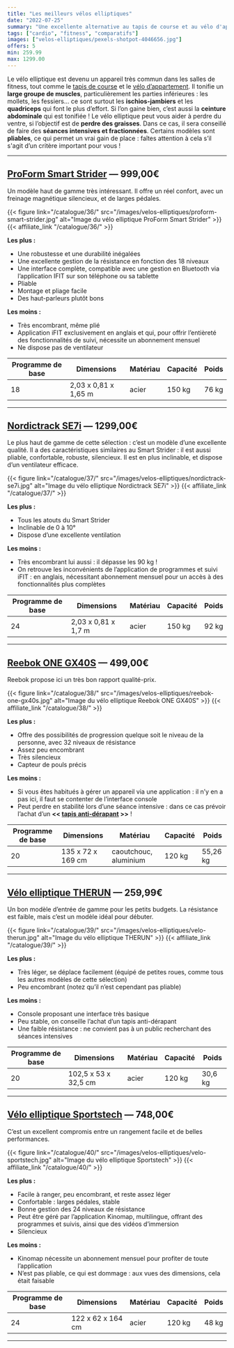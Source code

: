 ```yaml
---
title: "Les meilleurs vélos elliptiques"
date: "2022-07-25"
summary: "Une excellente alternative au tapis de course et au vélo d'appartement, pour faire une séance de cardio efficace, avec une moindre sollicitation des articulations !"
tags: ["cardio", "fitness", "comparatifs"]
images: ["velos-elliptiques/pexels-shotpot-4046656.jpg"]
offers: 5
min: 259.99
max: 1299.00
---
```


Le vélo elliptique est devenu un appareil très commun dans les salles de fitness,
tout comme le [tapis de course](/post/tapis-pliables/) et le [vélo d’appartement](/post/velos-appartement/). Il tonifie un **large groupe
de muscles**, particulièrement les parties inférieures : les mollets, les fessiers…
ce sont surtout les **ischios-jambiers** et les **quadriceps** qui font le plus d’effort.
Si l’on gaine bien, c’est aussi la **ceinture abdominale** qui est tonifiée ! Le vélo
elliptique peut vous aider à perdre du ventre, si l’objectif est de **perdre des
graisses**. Dans ce cas, il sera conseillé de faire des **séances intensives et
fractionnées**. Certains modèles sont **pliables**, ce qui permet un vrai gain de
place : faîtes attention à cela s’il s'agit d’un critère important pour vous !

---
## [ProForm Smart Strider](/catalogue/36/) — 999,00€

Un modèle haut de gamme très intéressant. Il offre un réel confort, avec un freinage magnétique silencieux, et de larges pédales.

{{< figure link="/catalogue/36/" src="/images/velos-elliptiques/proform-smart-strider.jpg" alt="Image du vélo elliptique ProForm Smart Strider" >}}
{{< affiliate_link "/catalogue/36/" >}}

**Les plus :**
- Une robustesse et une durabilité inégalées
- Une excellente gestion de la résistance en fonction des 18 niveaux
- Une interface complète, compatible avec une gestion en Bluetooth via l’application IFIT sur son téléphone ou sa tablette
- Pliable
- Montage et pliage facile
- Des haut-parleurs plutôt bons


**Les moins :**
- Très encombrant, même plié
- Application iFIT exclusivement en anglais et qui, pour offrir l’entièreté des fonctionnalités de suivi, nécessite un abonnement mensuel
- Ne dispose pas de ventilateur

| Programme de base | Dimensions            | Matériau | Capacité | Poids |
| ----------------- | -------------------   | -------- | -------  | ----  |
|     18            |  2,03 x 0,81 x 1,65 m | acier    |  150 kg  | 76 kg |
---
## [Nordictrack SE7i](/catalogue/37/) — 1299,00€

Le plus haut de gamme de cette sélection : c’est un modèle d’une excellente qualité. Il a des caractéristiques similaires au Smart Strider : il est aussi pliable, confortable, robuste, silencieux. Il est en plus inclinable, et dispose d’un ventilateur efficace.

{{< figure link="/catalogue/37/" src="/images/velos-elliptiques/nordictrack-se7i.jpg" alt="Image du vélo elliptique Nordictrack SE7i" >}}
{{< affiliate_link "/catalogue/37/" >}}

**Les plus :**
- Tous les atouts du Smart Strider
- Inclinable de 0 à 10°
- Dispose d’une excellente ventilation

**Les moins :**
- Très encombrant lui aussi : il dépasse les 90 kg !
- On retrouve les inconvénients de l’application de programmes et suivi  iFIT : en anglais, nécessitant abonnement mensuel pour un accès à des fonctionnalités plus complètes

| Programme de base | Dimensions           | Matériau | Capacité | Poids |
| ----------------- | -------------------  | -------- | -------  | ----  |
|     24            |  2,03 x 0,81 x 1,7 m | acier    |  150 kg  | 92 kg |
---
## [Reebok ONE GX40S](/catalogue/38/) — 499,00€

Reebok propose ici un très bon rapport qualité-prix.

{{< figure link="/catalogue/38/" src="/images/velos-elliptiques/reebok-one-gx40s.jpg" alt="Image du vélo elliptique Reebok ONE GX40S" >}}
{{< affiliate_link "/catalogue/38/" >}}

**Les plus :**
- Offre des possibilités de progression quelque soit le niveau de la personne, avec 32 niveaux de résistance
- Assez peu encombrant
- Très silencieux
- Capteur de pouls précis

**Les moins :**
- Si vous êtes habitués à gérer un appareil via une application : il n’y en a pas ici, il faut se contenter de l’interface console
- Peut perdre en stabilité lors d’une séance intensive : dans ce cas prévoir l’achat d’un **<< [tapis anti-dérapant](/catalogue/41/) >>** !

| Programme de base | Dimensions           | Matériau              | Capacité | Poids    |
| ----------------- | -------------------  | --------              | -------  | ----     |
|     20            |  135 x 72 x 169 cm   | caoutchouc, aluminium |  120 kg  | 55,26 kg |
---
## [Vélo elliptique THERUN](/catalogue/39/) — 259,99€

Un bon modèle d’entrée de gamme pour les petits budgets. La résistance est faible, mais c’est un modèle idéal pour débuter.

{{< figure link="/catalogue/39/" src="/images/velos-elliptiques/velo-therun.jpg" alt="Image du vélo elliptique THERUN" >}}
{{< affiliate_link "/catalogue/39/" >}}

**Les plus :**
- Très léger, se déplace facilement (équipé de petites roues, comme tous les autres modèles de cette sélection)
- Peu encombrant (notez qu’il n’est cependant pas pliable)

**Les moins :**
- Console proposant une interface très basique
- Peu stable, on conseille l’achat d’un tapis anti-dérapant
- Une faible résistance : ne convient pas à un public recherchant des séances intensives

| Programme de base | Dimensions            |  Matériau | Capacité | Poids   |
| ----------------- | -------------------   | --------  | -------  | ----    |
|     20            |  102,5 x 53 x 32,5 cm |  acier    |  120 kg  | 30,6 kg |
---
## [Vélo elliptique Sportstech](/catalogue/40/) — 748,00€

C’est un excellent compromis entre un rangement facile et de belles performances.

{{< figure link="/catalogue/40/" src="/images/velos-elliptiques/velo-sportstech.jpg" alt="Image du vélo elliptique Sportstech" >}}
{{< affiliate_link "/catalogue/40/" >}}

**Les plus :**
- Facile à ranger, peu encombrant, et reste assez léger
- Confortable : larges pédales, stable
- Bonne gestion des 24 niveaux de résistance
- Peut être géré par l’application Kinomap, multilingue, offrant des programmes et suivis, ainsi que des vidéos d’immersion
- Silencieux

**Les moins :**
- Kinomap nécessite un abonnement mensuel pour profiter de toute l’application
- N’est pas pliable, ce qui est dommage : aux vues des dimensions, cela était faisable

| Programme de base | Dimensions            |  Matériau | Capacité | Poids   |
| ----------------- | -------------------   | --------  | -------  | ----    |
|     24            |  122 x 62 x 164 cm    |  acier    |  120 kg  | 48 kg   |
---
